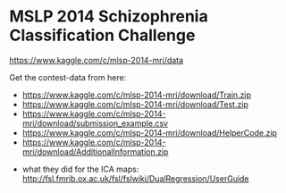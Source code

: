 MSLP 2014 Schizophrenia Classification Challenge
================================================
https://www.kaggle.com/c/mlsp-2014-mri/data

Get the contest-data from here: 
 - https://www.kaggle.com/c/mlsp-2014-mri/download/Train.zip
 - https://www.kaggle.com/c/mlsp-2014-mri/download/Test.zip
 - https://www.kaggle.com/c/mlsp-2014-mri/download/submission_example.csv
 - https://www.kaggle.com/c/mlsp-2014-mri/download/HelperCode.zip
 - https://www.kaggle.com/c/mlsp-2014-mri/download/AdditionalInformation.zip

+ what they did for the ICA maps:
  http://fsl.fmrib.ox.ac.uk/fsl/fslwiki/DualRegression/UserGuide
